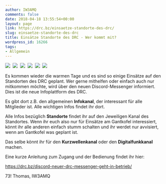 ```yaml
---
author: IW3AMQ
comments: false
date: 2018-04-18 13:55:54+00:00
layout: page
link: https://drc.bz/einsaetze-standorte-des-drc/
slug: einsaetze-standorte-des-drc
title: Einsätze Standorte des DRC - Wer kommt mit?
wordpress_id: 16266
tags:
- Allgemein
---
```


![](https://drc.bz/wp-content/uploads/2017/10/20171014_143115-e1508158126976.jpg)  ![](https://drc.bz/wp-content/uploads/2018/01/20171220_131322-e1515408652941.jpg)  ![](https://drc.bz/wp-content/uploads/2009/12/IMG_20150319_092354.jpg)  ![](https://drc.bz/wp-content/uploads/2016/08/02.jpg)  ![](https://drc.bz/wp-content/uploads/2016/07/20160711_185758.jpg)  ![](https://drc.bz/wp-content/uploads/2016/07/marlingerberg.jpg)

Es kommen wieder die warmen Tage und es sind so einige Einsätze auf den Standorten des DRC geplant. Wer gerne mithelfen oder einfach auch nur mitkommen möchte, wird über den neuen Discord-Messenger informiert. Dies ist die neue Infoplattform des DRC.

Es gibt dort z.B. den allgemeinen **Infokanal**, der interessant für alle Mitglieder ist. Alle wichtigen Infos findet ihr dort.

Alle Infos bezüglich **Standorte** findet ihr auf den Jeweiligen Kanal des Standortes. Wenn ihr euch also nur für Einsätze am Gantkofel interessiert, könnt ihr alle anderen einfach stumm schalten und ihr werdet nur avvisiert, wenn am Gantkofel was geplant ist.

Das selbe könnt ihr für den **Kurzwellenkanal** oder den **Digitalfunkkanal** machen.

Eine kurze Anleitung zum Zugang und der Bedienung findet ihr hier:

https://drc.bz/discord-neuer-drc-messenger-geht-in-betrieb/

73! Thomas, IW3AMQ
